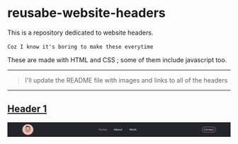 # reusabe-website-headers

This is a repository dedicated to website headers.

`Coz I know it's boring to make these everytime`

These are made with HTML and CSS ; some of them include javascript too.

---

>I'll update the README file with images and links to all of the headers

---

## [Header 1](https://github.com/yashchittora/reusabe-website-headers/tree/main/Header%201)

<img class="logo" src="https://raw.githubusercontent.com/yashchittora/reusabe-website-headers/main/Header%201/Header%201%20screenshot.png" alt="Header 1 Image" >
